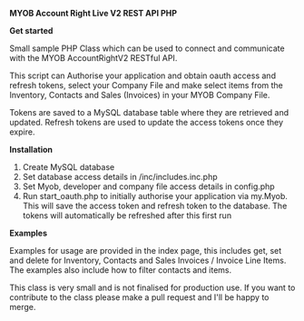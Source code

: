 **MYOB Account Right Live V2 REST API PHP**

**Get started**

Small sample PHP Class which can be used to connect and communicate with the MYOB AccountRightV2 RESTful API.

This script can Authorise your application and obtain oauth access and refresh tokens, select your Company File and make select items from the Inventory, Contacts and Sales (Invoices) in your MYOB Company File.

Tokens are saved to a MySQL database table where they are retrieved and updated.  Refresh tokens are used to update the access tokens once they expire.

**Installation**

 1. Create MySQL database
 2. Set database access details in /inc/includes.inc.php
 3. Set Myob, developer and company file access details in config.php
 4. Run start_oauth.php to initially authorise your application via my.Myob.  This will save the access token and refresh token to the database.  The tokens will automatically be refreshed after this first run


**Examples**

Examples for usage are provided in the index page, this includes get, set and delete for Inventory, Contacts and Sales Invoices / Invoice Line Items.  The examples also include how to filter contacts and items.

This class is very small and is not finalised for production use. If you want to contribute to the class please make a pull request and I'll be happy to merge.


